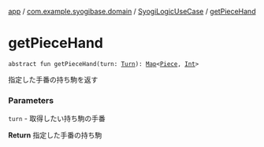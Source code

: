 [app](../../index.md) / [com.example.syogibase.domain](../index.md) / [SyogiLogicUseCase](index.md) / [getPieceHand](./get-piece-hand.md)

# getPieceHand

`abstract fun getPieceHand(turn: `[`Turn`](../../com.example.syogibase.domain.value/-turn/index.md)`): `[`Map`](https://kotlinlang.org/api/latest/jvm/stdlib/kotlin.collections/-map/index.html)`<`[`Piece`](../../com.example.syogibase.data.entity/-piece/index.md)`, `[`Int`](https://kotlinlang.org/api/latest/jvm/stdlib/kotlin/-int/index.html)`>`

指定した手番の持ち駒を返す

### Parameters

`turn` - 取得したい持ち駒の手番

**Return**
指定した手番の持ち駒


